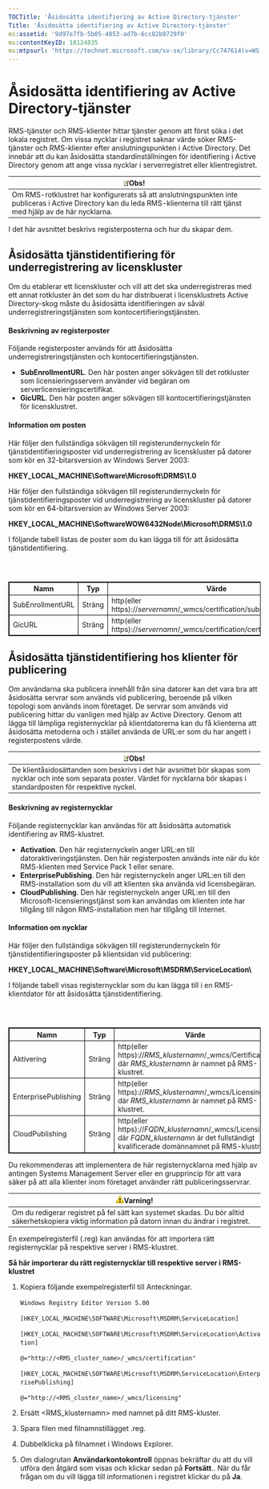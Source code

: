 ```yaml
---
TOCTitle: 'Åsidosätta identifiering av Active Directory-tjänster'
Title: 'Åsidosätta identifiering av Active Directory-tjänster'
ms:assetid: '9d97e7fb-5b05-4853-ad7b-6cc82b9729f0'
ms:contentKeyID: 18124835
ms:mtpsurl: 'https://technet.microsoft.com/sv-se/library/Cc747614(v=WS.10)'
---
```


Åsidosätta identifiering av Active Directory-tjänster
=====================================================

RMS-tjänster och RMS-klienter hittar tjänster genom att först söka i det lokala registret. Om vissa nycklar i registret saknar värde söker RMS-tjänster och RMS-klienter efter anslutningspunkten i Active Directory. Det innebär att du kan åsidosätta standardinställningen för identifiering i Active Directory genom att ange vissa nycklar i serverregistret eller klientregistret.

| ![](images/Cc747614.note(WS.10).gif)Obs!                                                                                                        |
|------------------------------------------------------------------------------------------------------------------------------------------------------------------------------|
| Om RMS-rotklustret har konfigurerats så att anslutningspunkten inte publiceras i Active Directory kan du leda RMS-klienterna till rätt tjänst med hjälp av de här nycklarna. |

I det här avsnittet beskrivs registerposterna och hur du skapar dem.

Åsidosätta tjänstidentifiering för underregistrering av licenskluster
---------------------------------------------------------------------

Om du etablerar ett licenskluster och vill att det ska underregistreras med ett annat rotkluster än det som du har distribuerat i licensklustrets Active Directory-skog måste du åsidosätta identifieringen av såväl underregistreringstjänsten som kontocertifieringstjänsten.

#### Beskrivning av registerposter

Följande registerposter används för att åsidosätta underregistreringstjänsten och kontocertifieringstjänsten.

-   **SubEnrollmentURL**. Den här posten anger sökvägen till det rotkluster som licensieringsservern använder vid begäran om serverlicensieringscertifikat.
-   **GicURL**. Den här posten anger sökvägen till kontocertifieringstjänsten för licensklustret.

#### Information om posten

Här följer den fullständiga sökvägen till registerundernyckeln för tjänstidentifieringsposter vid underregistrering av licenskluster på datorer som kör en 32-bitarsversion av Windows Server 2003:

**HKEY\_LOCAL\_MACHINE\\Software\\Microsoft\\DRMS\\1.0**

Här följer den fullständiga sökvägen till registerundernyckeln för tjänstidentifieringsposter vid underregistrering av licenskluster på datorer som kör en 64-bitarsversion av Windows Server 2003:

**HKEY\_LOCAL\_MACHINE\\SoftwareWOW6432Node\\Microsoft\\DRMS\\1.0**

I följande tabell listas de poster som du kan lägga till för att åsidosätta tjänstidentifiering.

###  

 
<table style="border:1px solid black;">
<colgroup>
<col width="33%" />
<col width="33%" />
<col width="33%" />
</colgroup>
<thead>
<tr class="header">
<th style="border:1px solid black;" >Namn</th>
<th style="border:1px solid black;" >Typ</th>
<th style="border:1px solid black;" >Värde</th>
</tr>
</thead>
<tbody>
<tr class="odd">
<td style="border:1px solid black;">SubEnrollmentURL</td>
<td style="border:1px solid black;">Sträng</td>
<td style="border:1px solid black;">http(eller https)://<em>servernamn</em>/_wmcs/certification/subenrollservice.asmx</td>
</tr>
<tr class="even">
<td style="border:1px solid black;">GicURL</td>
<td style="border:1px solid black;">Sträng</td>
<td style="border:1px solid black;">http(eller https)://<em>servernamn</em>/_wmcs/certification/certification.asmx</td>
</tr>
</tbody>
</table>
  
Åsidosätta tjänstidentifiering hos klienter för publicering  
-----------------------------------------------------------
  
Om användarna ska publicera innehåll från sina datorer kan det vara bra att åsidosätta servrar som används vid publicering, beroende på vilken topologi som används inom företaget. De servrar som används vid publicering hittar du vanligen med hjälp av Active Directory. Genom att lägga till lämpliga registernycklar på klientdatorerna kan du få klienterna att åsidosätta metoderna och i stället använda de URL:er som du har angett i registerpostens värde.
  
| ![](images/Cc747614.note(WS.10).gif)Obs!                                                                                                                 |  
|---------------------------------------------------------------------------------------------------------------------------------------------------------------------------------------|  
| De klientåsidosättanden som beskrivs i det här avsnittet bör skapas som nycklar och inte som separata poster. Värdet för nycklarna bör skapas i standardposten för respektive nyckel. |
  
#### Beskrivning av registernycklar
  
Följande registernycklar kan användas för att åsidosätta automatisk identifiering av RMS-klustret.
  
-   **Activation**. Den här registernyckeln anger URL:en till datoraktiveringstjänsten. Den här registerposten används inte när du kör RMS-klienten med Service Pack 1 eller senare.  
-   **EnterprisePublishing**. Den här registernyckeln anger URL:en till den RMS-installation som du vill att klienten ska använda vid licensbegäran.  
-   **CloudPublishing**. Den här registernyckeln anger URL:en till den Microsoft-licensieringstjänst som kan användas om klienten inte har tillgång till någon RMS-installation men har tillgång till Internet.
  
#### Information om nycklar
  
Här följer den fullständiga sökvägen till registerundernyckeln för tjänstidentifieringsposter på klientsidan vid publicering:
  
**HKEY\_LOCAL\_MACHINE\\Software\\Microsoft\\MSDRM\\ServiceLocation\\**
  
I följande tabell visas registernycklar som du kan lägga till i en RMS-klientdator för att åsidosätta tjänstidentifiering.
  
###  

 
<table style="border:1px solid black;">
<colgroup>
<col width="33%" />
<col width="33%" />
<col width="33%" />
</colgroup>
<thead>
<tr class="header">
<th style="border:1px solid black;" >Namn</th>
<th style="border:1px solid black;" >Typ</th>
<th style="border:1px solid black;" >Värde</th>
</tr>
</thead>
<tbody>
<tr class="odd">
<td style="border:1px solid black;">Aktivering</td>
<td style="border:1px solid black;">Sträng</td>
<td style="border:1px solid black;">http(eller https)://<em>RMS_klusternamn</em>/_wmcs/Certification där <em>RMS_klusternamn</em> är namnet på RMS-klustret.</td>
</tr>
<tr class="even">
<td style="border:1px solid black;">EnterprisePublishing</td>
<td style="border:1px solid black;">Sträng</td>
<td style="border:1px solid black;">http(eller https)://<em>RMS_klusternamn</em>/_wmcs/Licensing där <em>RMS_klusternamn</em> är namnet på RMS-klustret.</td>
</tr>
<tr class="odd">
<td style="border:1px solid black;">CloudPublishing</td>
<td style="border:1px solid black;">Sträng</td>
<td style="border:1px solid black;">http(eller https)://<em>FQDN_klusternamn</em>/_wmcs/Licensing där <em>FQDN_klusternamn</em> är det fullständigt kvalificerade domännamnet på RMS-klustret.</td>
</tr>
</tbody>
</table>
  
Du rekommenderas att implementera de här registernycklarna med hjälp av antingen Systems Management Server eller en grupprincip för att vara säker på att alla klienter inom företaget använder rätt publiceringsservrar.
  
| ![](images/Cc747614.Caution(WS.10).gif)Varning!                                                                        |  
|-----------------------------------------------------------------------------------------------------------------------------------------------------|  
| Om du redigerar registret på fel sätt kan systemet skadas. Du bör alltid säkerhetskopiera viktig information på datorn innan du ändrar i registret. |
  
En exempelregisterfil (.reg) kan användas för att importera rätt registernycklar på respektive server i RMS-klustret.
  
**Så här importerar du rätt registernycklar till respektive server i RMS-klustret**  
1.  Kopiera följande exempelregisterfil till Anteckningar.
  
    `Windows Registry Editor Version 5.00`
  
    `[HKEY_LOCAL_MACHINE\SOFTWARE\Microsoft\MSDRM\ServiceLocation]`
  
    `[HKEY_LOCAL_MACHINE\SOFTWARE\Microsoft\MSDRM\ServiceLocation\Activation]`
  
    `@="http://<RMS_cluster_name>/_wmcs/certification"`
  
    `[HKEY_LOCAL_MACHINE\SOFTWARE\Microsoft\MSDRM\ServiceLocation\EnterprisePublishing]`
  
    `@="http://<RMS_cluster_name>/_wmcs/licensing"`
  
2.  Ersätt &lt;RMS\_klusternamn&gt; med namnet på ditt RMS-kluster.
  
3.  Spara filen med filnamnstillägget .reg.
  
4.  Dubbelklicka på filnamnet i Windows Explorer.
  
5.  Om dialogrutan **Användarkontokontroll** öppnas bekräftar du att du vill utföra den åtgärd som visas och klickar sedan på **Fortsätt**.. När du får frågan om du vill lägga till informationen i registret klickar du på **Ja**.
